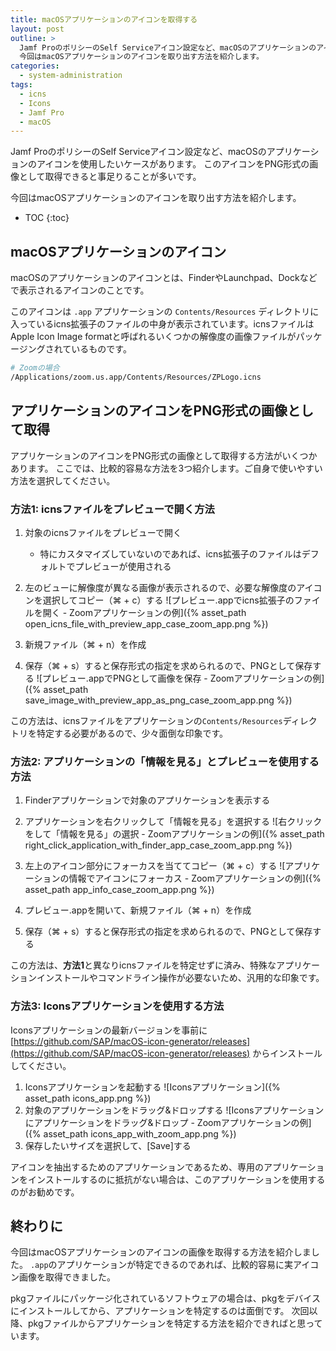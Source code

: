 ```yaml
---
title: macOSアプリケーションのアイコンを取得する
layout: post
outline: >
  Jamf ProのポリシーのSelf Serviceアイコン設定など、macOSのアプリケーションのアイコンを使用したいケースがあります。
  今回はmacOSアプリケーションのアイコンを取り出す方法を紹介します。
categories:
  - system-administration
tags:
  - icns
  - Icons
  - Jamf Pro
  - macOS
---
```


Jamf ProのポリシーのSelf Serviceアイコン設定など、macOSのアプリケーションのアイコンを使用したいケースがあります。
このアイコンをPNG形式の画像として取得できると事足りることが多いです。

今回はmacOSアプリケーションのアイコンを取り出す方法を紹介します。

* TOC
{:toc}

## macOSアプリケーションのアイコン

macOSのアプリケーションのアイコンとは、FinderやLaunchpad、Dockなどで表示されるアイコンのことです。

このアイコンは `.app` アプリケーションの `Contents/Resources` ディレクトリに入っているicns拡張子のファイルの中身が表示されています。icnsファイルはApple Icon Image formatと呼ばれるいくつかの解像度の画像ファイルがパッケージングされているものです。

```sh
# Zoomの場合
/Applications/zoom.us.app/Contents/Resources/ZPLogo.icns
```

## アプリケーションのアイコンをPNG形式の画像として取得

アプリケーションのアイコンをPNG形式の画像として取得する方法がいくつかあります。
ここでは、比較的容易な方法を3つ紹介します。ご自身で使いやすい方法を選択してください。

### 方法1: icnsファイルをプレビューで開く方法

1. 対象のicnsファイルをプレビューで開く
    * 特にカスタマイズしていないのであれば、icns拡張子のファイルはデフォルトでプレビューが使用される
1. 左のビューに解像度が異なる画像が表示されるので、必要な解像度のアイコンを選択してコピー（⌘ + c）する
    ![プレビュー.appでicns拡張子のファイルを開く - Zoomアプリケーションの例]({% asset_path open_icns_file_with_preview_app_case_zoom_app.png %})

1. 新規ファイル（⌘ + n）を作成
1. 保存（⌘ + s）すると保存形式の指定を求められるので、PNGとして保存する
    ![プレビュー.appでPNGとして画像を保存 - Zoomアプリケーションの例]({% asset_path save_image_with_preview_app_as_png_case_zoom_app.png %})

この方法は、icnsファイルをアプリケーションの`Contents/Resources`ディレクトリを特定する必要があるので、少々面倒な印象です。

### 方法2: アプリケーションの「情報を見る」とプレビューを使用する方法

1. Finderアプリケーションで対象のアプリケーションを表示する
1. アプリケーションを右クリックして「情報を見る」を選択する
    ![右クリックをして「情報を見る」の選択 - Zoomアプリケーションの例]({% asset_path right_click_application_with_finder_app_case_zoom_app.png %})

1. 左上のアイコン部分にフォーカスを当ててコピー（⌘ + c）する
    ![アプリケーションの情報でアイコンにフォーカス - Zoomアプリケーションの例]({% asset_path app_info_case_zoom_app.png %})

1. プレビュー.appを開いて、新規ファイル（⌘ + n）を作成
1. 保存（⌘ + s）すると保存形式の指定を求められるので、PNGとして保存する

この方法は、**方法1**と異なりicnsファイルを特定せずに済み、特殊なアプリケーションインストールやコマンドライン操作が必要ないため、汎用的な印象です。

### 方法3: Iconsアプリケーションを使用する方法

Iconsアプリケーションの最新バージョンを事前に [https://github.com/SAP/macOS-icon-generator/releases](https://github.com/SAP/macOS-icon-generator/releases) からインストールしてください。

1. Iconsアプリケーションを起動する
    ![Iconsアプリケーション]({% asset_path icons_app.png %})
1. 対象のアプリケーションをドラッグ&ドロップする
    ![Iconsアプリケーションにアプリケーションをドラッグ&ドロップ - Zoomアプリケーションの例]({% asset_path icons_app_with_zoom_app.png %})
1. 保存したいサイズを選択して、[Save]する

アイコンを抽出するためのアプリケーションであるため、専用のアプリケーションをインストールするのに抵抗がない場合は、このアプリケーションを使用するのがお勧めです。

## 終わりに

今回はmacOSアプリケーションのアイコンの画像を取得する方法を紹介しました。
`.app`のアプリケーションが特定できるのであれば、比較的容易に実アイコン画像を取得できました。

pkgファイルにパッケージ化されているソフトウェアの場合は、pkgをデバイスにインストールしてから、アプリケーションを特定するのは面倒です。
次回以降、pkgファイルからアプリケーションを特定する方法を紹介できればと思っています。
